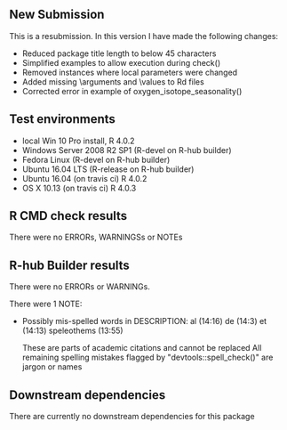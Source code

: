## New Submission
This is a resubmission. In this version I have made the following changes:
* Reduced package title length to below 45 characters
* Simplified examples to allow execution during check()
* Removed instances where local parameters were changed
* Added missing \arguments and \values to Rd files
* Corrected error in example of oxygen_isotope_seasonality()

## Test environments
* local Win 10 Pro install, R 4.0.2
* Windows Server 2008 R2 SP1 (R-devel on R-hub builder)
* Fedora Linux (R-devel on R-hub builder)
* Ubuntu 16.04 LTS (R-release on R-hub builder)
* Ubuntu 16.04 (on travis ci) R 4.0.2
* OS X 10.13 (on travis ci) R 4.0.3

## R CMD check results
There were no ERRORs, WARNINGSs or NOTEs

## R-hub Builder results
There were no ERRORs or WARNINGs.

There were 1 NOTE:

* Possibly mis-spelled words in DESCRIPTION:
    al (14:16)
    de (14:3)
    et (14:13)
    speleothems (13:55)

  These are parts of academic citations and cannot be replaced
  All remaining spelling mistakes flagged by "devtools::spell_check()" are jargon or names

## Downstream dependencies
There are currently no downstream dependencies for this package
